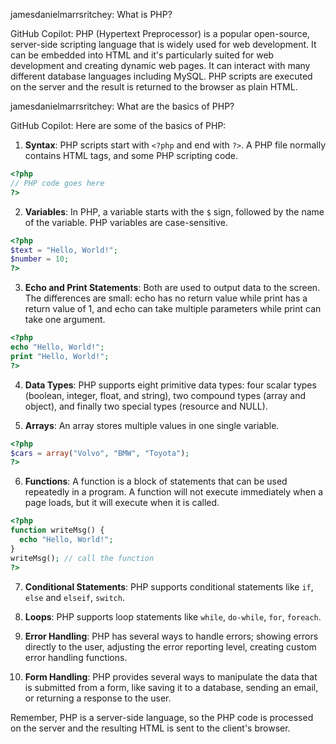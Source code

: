 jamesdanielmarrsritchey: What is PHP?

GitHub Copilot: PHP (Hypertext Preprocessor) is a popular open-source, server-side scripting language that is widely used for web development. It can be embedded into HTML and it's particularly suited for web development and creating dynamic web pages. It can interact with many different database languages including MySQL. PHP scripts are executed on the server and the result is returned to the browser as plain HTML.

jamesdanielmarrsritchey: What are the basics of PHP?

GitHub Copilot: Here are some of the basics of PHP:

1. **Syntax**: PHP scripts start with `<?php` and end with `?>`. A PHP file normally contains HTML tags, and some PHP scripting code.

```php
<?php
// PHP code goes here
?>
```

2. **Variables**: In PHP, a variable starts with the `$` sign, followed by the name of the variable. PHP variables are case-sensitive.

```php
<?php
$text = "Hello, World!";
$number = 10;
?>
```

3. **Echo and Print Statements**: Both are used to output data to the screen. The differences are small: echo has no return value while print has a return value of 1, and echo can take multiple parameters while print can take one argument.

```php
<?php
echo "Hello, World!";
print "Hello, World!";
?>
```

4. **Data Types**: PHP supports eight primitive data types: four scalar types (boolean, integer, float, and string), two compound types (array and object), and finally two special types (resource and NULL).

5. **Arrays**: An array stores multiple values in one single variable.

```php
<?php
$cars = array("Volvo", "BMW", "Toyota");
?>
```

6. **Functions**: A function is a block of statements that can be used repeatedly in a program. A function will not execute immediately when a page loads, but it will execute when it is called.

```php
<?php
function writeMsg() {
  echo "Hello, World!";
}
writeMsg(); // call the function
?>
```

7. **Conditional Statements**: PHP supports conditional statements like `if`, `else` and `elseif`, `switch`.

8. **Loops**: PHP supports loop statements like `while`, `do-while`, `for`, `foreach`.

9. **Error Handling**: PHP has several ways to handle errors; showing errors directly to the user, adjusting the error reporting level, creating custom error handling functions.

10. **Form Handling**: PHP provides several ways to manipulate the data that is submitted from a form, like saving it to a database, sending an email, or returning a response to the user.

Remember, PHP is a server-side language, so the PHP code is processed on the server and the resulting HTML is sent to the client's browser.